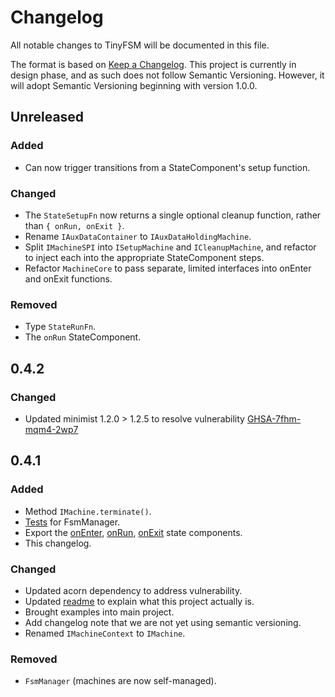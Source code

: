 # Changelog
All notable changes to TinyFSM will be documented in this file.

The format is based on [Keep a Changelog](https://keepachangelog.com/en/1.0.0/).
This project is currently in design phase, and as such does not follow Semantic Versioning. However, it will adopt Semantic Versioning beginning with version 1.0.0.
<!-- and this project adheres to [Semantic Versioning](https://semver.org/spec/v2.0.0.html). -->

## Unreleased

### Added
- Can now trigger transitions from a StateComponent's setup function.

### Changed
- The `StateSetupFn` now returns a single optional cleanup function, rather than `{ onRun, onExit }`.
- Rename `IAuxDataContainer` to `IAuxDataHoldingMachine`.
- Split `IMachineSPI` into `ISetupMachine` and `ICleanupMachine`, and refactor to inject each into the appropriate StateComponent steps.
- Refactor `MachineCore` to pass separate, limited interfaces into onEnter and onExit functions.

### Removed
- Type `StateRunFn`.
- The `onRun` StateComponent.

## 0.4.2

### Changed
- Updated minimist 1.2.0 > 1.2.5 to resolve vulnerability [GHSA-7fhm-mqm4-2wp7](https://cve.mitre.org/cgi-bin/cvename.cgi?name=CVE-2020-7598)

## 0.4.1

### Added
- Method `IMachine.terminate()`.
- [Tests](./src/FsmManager/test/FsmManager.spec.ts) for FsmManager.
- Export the [onEnter](./src/stateComponents/onEnter.ts), [onRun](./src/stateComponents/onRun.ts), [onExit](./src/stateComponents/onExit.ts) state components.
- This changelog.

### Changed
- Updated acorn dependency to address vulnerability.
- Updated [readme](README.md) to explain what this project actually is.
- Brought examples into main project.
- Add changelog note that we are not yet using semantic versioning.
- Renamed `IMachineContext` to `IMachine`.

### Removed
- `FsmManager` (machines are now self-managed).
